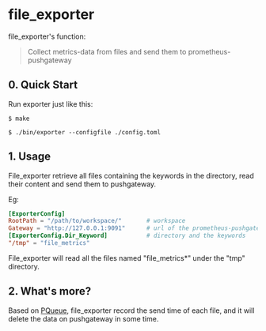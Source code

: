 # file_exporter

file_exporter's function:

> Collect metrics-data from files and send them to prometheus-pushgateway

## 0. Quick Start

Run exporter just like this:

```shell
$ make

$ ./bin/exporter --configfile ./config.toml
```

## 1. Usage

File_exporter retrieve all files containing the keywords in the directory, read their content and send them to pushgateway.

Eg:

```toml
[ExporterConfig]
RootPath = "/path/to/workspace/"       # workspace
Gateway = "http://127.0.0.1:9091"      # url of the prometheus-pushgateway 
[ExporterConfig.Dir_Keyword]           # directory and the keywords
"/tmp" = "file_metrics"
```

File_exporter will read all the files named "file_metrics*" under the "tmp" directory.

## 2. What's more?

Based on [PQueue](https://github.com/binacsgo/pqueue), file_exporter record the send time of each file, and it will delete the data on pushgateway in some time.
